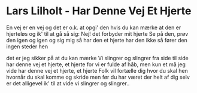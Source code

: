 # Lars Lilholt - Har Denne Vej Et Hjerte


En vej er en vej og det er o.k.
at opgi' den hvis du kan mærke
at den er hjerteløs og ik' til at gå
så sig: Nej! det forbyder mit hjerte
Se på den, prøv den igen og igen
og sig mig så har den et hjerte
har den ikke så fører den ingen steder hen

det er jeg sikker på at du kan mærke
Vi slingrer og slingrer fra side til side
har denne vej et hjerte, et hjerte
for vi er fulde af håb, men kun et må jeg vide
har denne vej et hjerte, et hjerte
Folk vil fortælle dig hvor du skal hen
hvornår du skal komme og skride
men før du har været der helt af dig selv
er det alligevel ik' til at vide
vi slingrer og slingrer..
